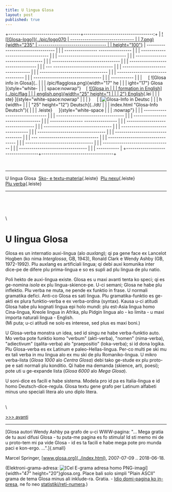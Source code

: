 ```yaml
---
title: U lingua Glosa
layout: post
published: true
---
```



+-----------------------------------+----------------------------------:+
| [![\[Glosa-logo\]](../pic/logo070 |   ------------------------------- |
| 7.png){width="235"                | --------------------------------- |
| height="100"}](../index.html)     | --------------------------------- |
|                                   | ---------------- ---------------- |
|                                   | --------------------------------- |
|                                   | --------------------------------- |
|                                   | --------------------------------- |
|                                   | --------------------------------- |
|                                   | --------------------------------- |
|                                   | --- ----------------------------- |
|                                   | --------------------------------- |
|                                   | --------------------------------- |
|                                   | --------------------------------- |
|                                   | --------------------------------- |
|                                   | -----------                       |
|                                   |       [ ![Glosa info in Glosa](.. |
|                                   | /pic/flagglosa.png){width="17" he |
|                                   | ight="17"} Glosa  ]{style="white- |
|                                   | space:nowrap"}      [ [![Glosa in |
|                                   | formation in English](../pic/flag |
|                                   | english.png){width="25" height="1 |
|                                   | 2"} English](../en/index.html "Gl |
|                                   | osa information in English"){.lei |
|                                   | ste} ]{style="white-space:nowrap" |
|                                   | }       [ [![Glosa-Info in Deutsc |
|                                   | h](../pic/flagdeutsch.png){width= |
|                                   | "25" height="12"} Deutsch](../dt/ |
|                                   | index.html "Glosa-Info Deutsch"){ |
|                                   | .leiste}     ]{style="white-space |
|                                   | :nowrap"}                         |
|                                   |   ------------------------------- |
|                                   | --------------------------------- |
|                                   | --------------------------------- |
|                                   | ---------------- ---------------- |
|                                   | --------------------------------- |
|                                   | --------------------------------- |
|                                   | --------------------------------- |
|                                   | --------------------------------- |
|                                   | --------------------------------- |
|                                   | --- ----------------------------- |
|                                   | --------------------------------- |
|                                   | --------------------------------- |
|                                   | --------------------------------- |
|                                   | --------------------------------- |
|                                   | -----------                       |
+-----------------------------------+-----------------------------------+

 

  ----------------- ------------------------------------------------------ ---------------------------------------- ---------------------------------------------
   U lingua Glosa    [Sko- e textu-materia](index_materia.html){.leiste}    [Plu nexu](index_nexu.html){.leiste}     [Plu verba](../gid/index_gl.html){.leiste} 
  ----------------- ------------------------------------------------------ ---------------------------------------- ---------------------------------------------

 

 

\

U lingua Glosa
==============

Glosa es un internatio auxi-lingua (alo *auxlang*); qi pa gene face ex
Lancelot Hogben (ko nima *Interglossa*, GB, 1943), Ronald Clark e Wendy
Ashby (GB, 1972-1992). Plu auxlang es artificiali lingua; qi debi auxi
komunika inter dice-pe de difere plu prima-lingua e so es supli ad plu
lingua de plu natio.

Poli hekto de auxi-lingua existe. Glosa es u maxi avanti tenta ko speci;
qi es ge-nomina *isola* ex plu lingua-skience-pe. U-ci semani; Glosa ne
habe plu inflektio. Plu verba ne muta, ne pende ex funktio in frase. U
normali gramatika defici. Anti-co Glosa es sati lingua. Plu
gramatika-funktio es ge-akti ex plura funktio-verba e ex verba-ordina
(syntax). Kausa u-ci atitudi Glosa habe plu kognati lingua epi holo
mundi: plu est-Asia lingua homo Cina-lingua, Kreole lingua in Afrika,
plu Pidgin lingua alo - ko limita - u maxi importa naturali lingua -
English.\
(Mi puta; u-ci atitudi ne solo es interese, sed plus es maxi boni.)

U Glosa-verba monstra un idea, sed id singu ne habe verba-funktio auto.
Mo verba pote funktio komo \"verbum\" (akti-verba), \"nomen\"
(nima-verba), \"adiectivum\" (qalita-verba) alo \"praepositio\"
(loka-verba); si id dona logika. Plu Glosa-verba es ex Latinum e
paleo-Hellas-lingua. Per-co multi pe ski mu ex tali verba in mu lingua
alo ex mu ski de plu Romaniko-lingua. U mikro verba-lista (*Glosa 1000*
alo *Centra Glosa*) debi tako ge-stude ex plu proto-pe e sati normali
plu konditio. Qi habe ma demanda (skience, arti, poesi); pote uti u
ge-expande lista (*Glosa 6000* alo *Mega Glosa*).

U soni-dice es facili e habe sistema. Modela pro id pa es Italia-lingua
e id homo Deutsch-dice-regula. Glosa textu gene grafo per Latinum
alfabeti minus uno speciali litera alo uno diplo litera.

\
\

[\>\>\> avanti](index_materia.html)

------------------------------------------------------------------------

[Glosa autori Wendy Ashby pa grafo de u-ci WWW-pagina: "\... Mega gratia
de tu auxi difusi Glosa - tu puta-me pagina es fo stimula! Id sti memo
mi de u proto-tem mi pa vide Glosa - id es ta facili e habe mega pote
pro munda paci e kon-ergo. \...".]{.small}

Marcel Springer, [www.glosa.org](../index.html), 2007-07-09
.. 2018-06-18.

(Elektroni-grama-adresa: ![\[Cel E-grama adresa homo
PNG-imagi\]](../pic/emailm.png){width="47" height="20"}glosa.org. Place
bali solo simpli \"Plain ASCII\" grama de tema Glosa minus ali
inklude-ra. Gratia. - [Idio domi-pagina ko
in-presa](http://www.mspringer.de), ne fo neo
[statistiki/reti-numera](../en/wcount.htm).)

 
